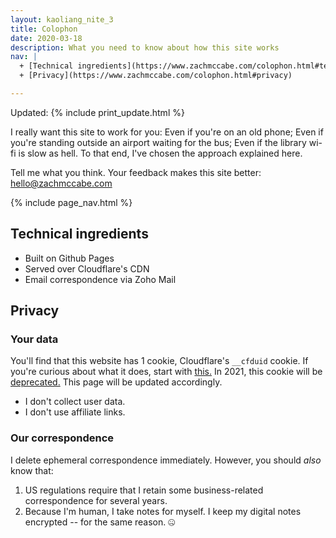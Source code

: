 ```yaml
---
layout: kaoliang_nite_3
title: Colophon
date: 2020-03-18
description: What you need to know about how this site works
nav: |
  + [Technical ingredients](https://www.zachmccabe.com/colophon.html#technical-ingredients)
  + [Privacy](https://www.zachmccabe.com/colophon.html#privacy)

---
```


Updated: {% include print_update.html %}

I really want this site to work for you: Even if you're on an old phone; Even if you're standing outside an airport waiting for the bus; Even if the library wi-fi is slow as hell. To that end, I've chosen the approach explained here.

Tell me what you think. Your feedback makes this site better: <hello@zachmccabe.com>


{% include page_nav.html %}




## Technical ingredients

+ Built on Github Pages
+ Served over Cloudflare's CDN
+ Email correspondence via Zoho Mail




## Privacy

### Your data

You'll find that this website has 1 cookie, Cloudflare's `__cfduid` cookie. If you're curious about what it does, start with [this.](https://support.cloudflare.com/hc/en-us/articles/200170156-What-does-the-Cloudflare-cfduid-cookie-do-) In 2021, this cookie will be [deprecated.](https://blog.cloudflare.com/deprecating-cfduid-cookie/) This page will be updated accordingly.

- I don't collect user data.
- I don't use affiliate links.



### Our correspondence

I delete ephemeral correspondence immediately. However, you should *also* know that:

1. US regulations require that I retain some business-related correspondence for several years.
2. Because I'm human, I take notes for myself. I keep my digital notes encrypted -- for the same reason. 🤐
